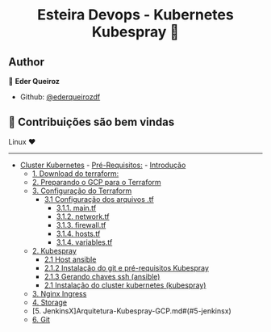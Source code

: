 <h1 align="center">Esteira Devops - Kubernetes Kubespray  👋</h1>

## Author
👤 **Eder Queiroz**
* Github: [@ederqueirozdf](https://github.com/ederqueirozdf)

## 🤝 Contribuições são bem vindas
Linux ❤️
<hr>

- [Cluster Kubernetes](Arquitetura-Kubespray-GCP.md#cluster-kubernetes)
      - [Pré-Requisitos:](Arquitetura-Kubespray-GCP.md##pré-requisitos)
      - [Introdução](Arquitetura-Kubespray-GCP.md##introdução)
  - [1. Download do terraform:](Arquitetura-Kubespray-GCP.md##1-download-do-terraform)
  - [2. Preparando o GCP para o Terraform](Arquitetura-Kubespray-GCP.md##2-preparando-o-gcp-para-o-terraform)
  - [3. Configuração do Terraform](Arquitetura-Kubespray-GCP.md##3-configuração-do-terraform)
    - [3.1 Configuração dos arquivos .tf](Arquitetura-Kubespray-GCP.md##31-configuração-dos-arquivos-tf)
      - [3.1.1. main.tf](Arquitetura-Kubespray-GCP.md##311-maintf)
      - [3.1.2. network.tf](Arquitetura-Kubespray-GCP.md##312-networktf)
      - [3.1.3. firewall.tf](Arquitetura-Kubespray-GCP.md##313-firewalltf)
      - [3.1.4. hosts.tf](Arquitetura-Kubespray-GCP.md##314-hoststf)
      - [3.1.4. variables.tf](Arquitetura-Kubespray-GCP.md##314-variablestf)
  - [2. Kubespray](Arquitetura-Kubespray-GCP.md##2-kubespray)
      - [2.1 Host ansible](Arquitetura-Kubespray-GCP.md##21-host-ansible)
      - [2.1.2 Instalação do git e pré-requisitos Kubespray](Arquitetura-Kubespray-GCP.md##212-instalação-do-git-e-pré-requisitos-kubespray)
      - [2.1.3 Gerando chaves ssh (ansible)](Arquitetura-Kubespray-GCP.md##213-gerando-chaves-ssh-ansible)
      - [2.1 Instalação do cluster kubernetes (kubespray)](Arquitetura-Kubespray-GCP.md##21-instalação-do-cluster-kubernetes-kubespray)
  - [3. Nginx Ingress](Arquitetura-Kubespray-GCP.md##3-nginx-ingress)
  - [4. Storage](Arquitetura-Kubespray-GCP.md##4-storage)
  - [5. JenkinsX]Arquitetura-Kubespray-GCP.md#(#5-jenkinsx)
  - [6. Git](Arquitetura-Kubespray-GCP.md##6-git)
